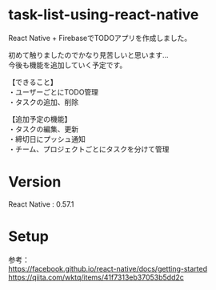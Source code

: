 # task-list-using-react-native
React Native + FirebaseでTODOアプリを作成しました。  

初めて触りましたのでかなり見苦しいと思います...  
今後も機能を追加していく予定です。  

【できること】  
・ユーザーごとにTODO管理  
・タスクの追加、削除  

【追加予定の機能】  
・タスクの編集、更新  
・締切日にプッシュ通知  
・チーム、プロジェクトごとにタスクを分けて管理  

# Version
React Native : 0.57.1

# Setup
参考：  
https://facebook.github.io/react-native/docs/getting-started  
https://qiita.com/wktq/items/41f7313eb37053b5dd2c  

